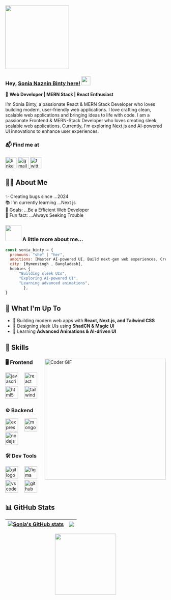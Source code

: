 ### 
 <img height="200" src="https://i.ibb.co.com/JWbSzKDT/Black-and-Yellow-Web-Developer-Linked-In-Banner-4.png"  />

### Hey, [Sonia Naznin Binty here!](https://www.youtube.com/channel/UCietjxpksncMdOUkycv5nqA) <img src="https://media.giphy.com/media/hvRJCLFzcasrR4ia7z/giphy.gif" width="28px" height="28px">

🚀 **Web Developer | MERN Stack | React Enthusiast**  

<p>I’m Sonia Binty, a passionate React & MERN Stack Developer who loves building modern, user-friendly web applications. I love crafting clean, scalable web applications and bringing ideas to life with code.
 I am a passionate Frontend & MERN-Stack Developer who loves creating sleek, scalable web applications.  
Currently, I'm exploring Next.js and AI-powered UI innovations to enhance user experiences.   
</p>


### 📬 Find me at

###

<div align="left">
  <img src="https://img.shields.io/static/v1?message=LinkedIn&logo=linkedin&label=&color=9146FF&logoColor=white&labelColor=&style=for-the-badge" height="35" alt="linkedin logo"  />
  <a href="http" target="_blank">
    <img src="https://img.shields.io/static/v1?message=Gmail&logo=gmail&label=&color=D1487&logoColor=white&labelColor=&style=for-the-badge" height="35" alt="gmail logo"  />
  </a>
    <img src="https://img.shields.io/static/v1?message=Twitter&logo=twitter&label=&color=1DA1F2&logoColor=white&labelColor=&style=for-the-badge" height="35" alt="twitter logo"  />
</div>




## 👩‍💻 About Me  

###

<p align="left">✨ Creating bugs since ...2024<br>📚 I'm currently learning ...Next js<br>🎯 Goals: ...Be a Efficient Web Developer<br>🎲 Fun fact: ...Always Seeking Trouble</p>


### <img src="https://media.giphy.com/media/VgCDAzcKvsR6OM0uWg/giphy.gif" width="50"> A little more about me...  

```javascript
const sonia_binty = {
  pronouns: "she" | "her",
  ambitions: [Master AI-powered UI, Build next-gen web experiences, Create an open-source project, Never stop learning],
  city: [Mymensingh , Bangladesh],
  hobbies {
      "Building sleek UIs",
      "Exploring AI-powered UI",
      "Learning advanced animations",
        },
}
```
###

## 📌 What I'm Up To  
- 🚀 Building modern web apps with **React, Next.js, and Tailwind CSS**  
- 🎨 Designing sleek UIs using **ShadCN & Magic UI**  
- 🧠 Learning **Advanced Animations & AI-driven UI**  

<h2 align="left">🚀 Skills</h2>


###
 <img  align="right" src="https://media.giphy.com/media/SWoSkN6DxTszqIKEqv/giphy.gif" alt="Coder GIF" width="380">


###
### 🖥 Frontend  
<div align="left">
  <img src="https://cdn.jsdelivr.net/gh/devicons/devicon/icons/javascript/javascript-original.svg" height="40" alt="javascript logo"  />
  <img width="12" />
  <img src="https://cdn.jsdelivr.net/gh/devicons/devicon/icons/react/react-original.svg" height="40" alt="react logo"  />
  <img width="12" />
  <img src="https://cdn.jsdelivr.net/gh/devicons/devicon/icons/html5/html5-original.svg" height="40" alt="html5 logo"  />
  <img width="12" />
  <img src="https://skillicons.dev/icons?i=tailwind" height="40" alt="tailwindcss logo"  />
</div>




###
### ⚙️ Backend  
<div align="left">
  <img src="https://skillicons.dev/icons?i=express" height="40" alt="express logo"  />
  <img width="12" />
  <img src="https://skillicons.dev/icons?i=mongodb" height="40" alt="mongodb logo"  />
  <img width="12" />
  <img src="https://cdn.simpleicons.org/nodedotjs/339933" height="40" alt="nodejs logo"  />
</div>


 
###
### 🛠 Dev Tools  
<div align="left">
  <img src="https://cdn.simpleicons.org/git/F05032" height="40" alt="git logo"  />
  <img width="12" />
  <img src="https://skillicons.dev/icons?i=figma" height="40" alt="figma logo"  />
  <img width="12" />
  <img src="https://skillicons.dev/icons?i=vscode" height="40" alt="vscode logo"  />
  <img width="12" />
  <img src="https://skillicons.dev/icons?i=github" height="40" alt="github logo"  />
</div>

 

## 📊 GitHub Stats  

| <a href="https://github.com/SoniaBinty"><img align="center" src="https://github-readme-stats-sigma-five.vercel.app/api?username=SoniaBinty&show_icons=true&include_all_commits=true&theme=transparent&hide_border=true" alt="Sonia's GitHub stats" /></a> | <a href="https://github.com/SoniaBinty"><img align="center" src="https://github-readme-stats-sigma-five.vercel.app/api/top-langs/?username=SoniaBinty&layout=compact&theme=transparent&hide_border=true" /></a> |
| ------------- | ------------- |

 </div>
<div align="center">
   <img src="https://github-readme-streak-stats.herokuapp.com?user=soniabinty&theme=dark&hide_border=true" height="192px">
</div>





 
 
